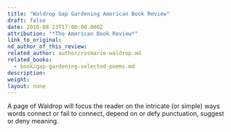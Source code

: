 ```yaml
---
title: "Waldrop Gap Gardening American Book Review"
draft: false
date: 2016-08-23T17:00:00.000Z
attribution: "*The American Book Review*"
link_to_original:
nd_author_of_this_review:
related_author: author/rosmarie-waldrop.md
related_books:
  - book/gap-gardening-selected-poems.md
description:
weight:
layout: none
---
```

A page of Waldrop will focus the reader on the intricate (or simple) ways words connect or fail to connect, depend on or defy punctuation, suggest or deny meaning.

